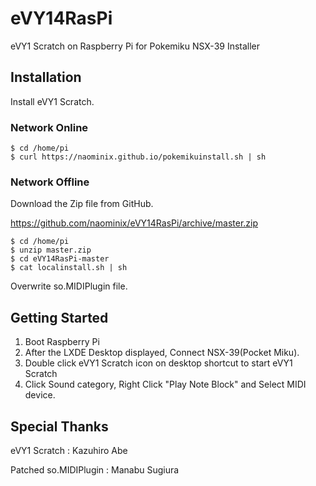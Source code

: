 eVY14RasPi
==========

eVY1 Scratch on Raspberry Pi for Pokemiku NSX-39 Installer

## Installation

Install eVY1 Scratch.

### Network Online

```
$ cd /home/pi
$ curl https://naominix.github.io/pokemikuinstall.sh | sh
```

### Network Offline

Download the Zip file from GitHub.

https://github.com/naominix/eVY14RasPi/archive/master.zip

```
$ cd /home/pi
$ unzip master.zip
$ cd eVY14RasPi-master
$ cat localinstall.sh | sh
```

Overwrite so.MIDIPlugin file.

## Getting Started

1. Boot Raspberry Pi
2. After the LXDE Desktop displayed, Connect NSX-39(Pocket Miku).
3. Double click eVY1 Scratch icon on desktop shortcut to start eVY1 Scratch
4. Click Sound category, Right Click "Play Note Block" and Select MIDI device.


## Special Thanks

eVY1 Scratch : Kazuhiro Abe

Patched so.MIDIPlugin : Manabu Sugiura
